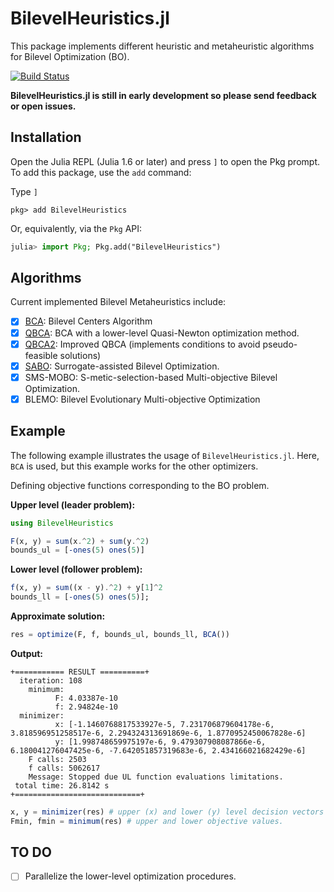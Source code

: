 # BilevelHeuristics.jl


This package implements different heuristic and metaheuristic algorithms for 
Bilevel Optimization (BO).

[![Build Status](https://app.travis-ci.com/jmejia8/BilevelHeuristics.jl.svg?branch=main)](https://app.travis-ci.com/jmejia8/BilevelHeuristics.jl)

**BilevelHeuristics.jl is still in early development so please send feedback or open issues.**

## Installation


Open the Julia REPL (Julia 1.6 or later) and press `]` to open the Pkg prompt. To add this
package, use the `add` command:


Type `]`  
```julia-repl
pkg> add BilevelHeuristics
```

Or, equivalently, via the `Pkg` API:

```julia
julia> import Pkg; Pkg.add("BilevelHeuristics")
```

## Algorithms

Current implemented Bilevel Metaheuristics include:

- [x] [BCA](https://doi.org/10.1109/ROPEC.2018.8661368): Bilevel Centers Algorithm
- [x] [QBCA](https://doi.org/10.1109/CEC.2019.8790097): BCA with a lower-level Quasi-Newton optimization method.
- [x] [QBCA2](https://doi.org/10.1016/j.amc.2021.126577): Improved QBCA (implements conditions to avoid pseudo-feasible solutions)
- [x] [SABO](https://doi.org/10.1145/3377930.3390236): Surrogate-assisted Bilevel Optimization.
- [x]  SMS-MOBO: S-metic-selection-based Multi-objective Bilevel Optimization.
- [x]  BLEMO: Bilevel Evolutionary Multi-objective Optimization

## Example

The following example illustrates the usage of `BilevelHeuristics.jl`. Here, `BCA` is used,
but this example works for the other optimizers.


Defining objective functions corresponding to the BO problem.

**Upper level (leader problem):**

```julia
using BilevelHeuristics

F(x, y) = sum(x.^2) + sum(y.^2)
bounds_ul = [-ones(5) ones(5)] 
```

**Lower level (follower problem):**

```julia
f(x, y) = sum((x - y).^2) + y[1]^2
bounds_ll = [-ones(5) ones(5)];
```
**Approximate solution:**

```julia
res = optimize(F, f, bounds_ul, bounds_ll, BCA())
```

**Output:**
```
+=========== RESULT ==========+
  iteration: 108
    minimum: 
          F: 4.03387e-10
          f: 2.94824e-10
  minimizer: 
          x: [-1.1460768817533927e-5, 7.231706879604178e-6, 3.818596951258517e-6, 2.294324313691869e-6, 1.8770952450067828e-6]
          y: [1.998748659975197e-6, 9.479307908087866e-6, 6.180041276047425e-6, -7.642051857319683e-6, 2.434166021682429e-6]
    F calls: 2503
    f calls: 5062617
    Message: Stopped due UL function evaluations limitations. 
 total time: 26.8142 s
+============================+
```

```julia
x, y = minimizer(res) # upper (x) and lower (y) level decision vectors
Fmin, fmin = minimum(res) # upper and lower objective values.
```

## TO DO

- [ ] Parallelize the lower-level optimization procedures.
